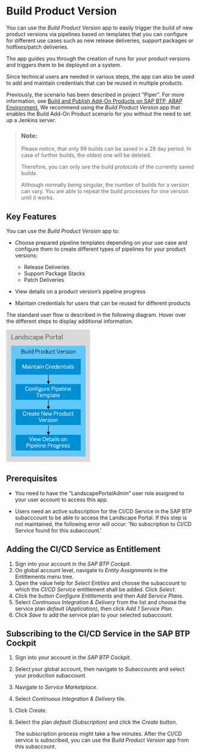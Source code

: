 <!-- loio8120bf6d9eed465684d205ec48623490 -->

# Build Product Version

You can use the *Build Product Version* app to easily trigger the build of new product versions via pipelines based on templates that you can configure for different use cases such as new release deliveries, support packages or hotfixes/patch deliveries.

The app guides you through the creation of runs for your product versions and triggers them to be deployed on a system.

Since technical users are needed in various steps, the app can also be used to add and maintain credentials that can be reused in multiple products.

Previously, the scenario has been described in project "Piper". For more information, see [Build and Publish Add-On Products on SAP BTP, ABAP Environment.](https://www.project-piper.io/scenarios/abapEnvironmentAddons/) We recommend using the *Build Product Version* app that enables the Build Add-On Product scenario for you without the need to set up a Jenkins server.

> ### Note:  
> Please notice, that only 99 builds can be saved in a 28 day period. In case of further builds, the oldest one will be deleted.
> 
> Therefore, you can only see the build protocols of the currently saved builds.
> 
> Although normally being singular, the number of builds for a version can vary. You are able to repeat the build processes for one version until it works.



<a name="loio8120bf6d9eed465684d205ec48623490__section_ird_tn5_ktb"/>

## Key Features

You can use the *Build Product Version* app to:

-   Choose prepared pipeline templates depending on your use case and configure them to create different types of pipelines for your product versions:
    -   Release Deliveries
    -   Support Package Stacks
    -   Patch Deliveries

-   View details on a product version’s pipeline progress
-   Maintain credentials for users that can be reused for different products



The standard user flow is described in the following diagram. Hover over the different steps to display additional information.

![](images/Map_BPV_6d3c880.png)



<a name="loio8120bf6d9eed465684d205ec48623490__section_umt_xqz_1tb"/>

## Prerequisites

-   You need to have the “LandscapePortalAdmin” user role assigned to your user account to access this app.

-   Users need an active subscription for the CI/CD Service in the SAP BTP subacccount to be able to access the Landscape Portal. If this step is not maintained, the following error will occur: 'No subscription to CI/CD Service found for this subaccount.'




<a name="loio8120bf6d9eed465684d205ec48623490__section_jy3_4pz_25b"/>

## Adding the CI/CD Service as Entitlement

1.  Sign into your account in the *SAP BTP Cockpit*.
2.  On global account level, navigate to *Entity Assignments* in the Entitlements menu tree.
3.  Open the value help for *Select Entities* and choose the subaccount to which the *CI/CD Service* entitlement shall be added. Click *Select*.
4.  Click the button *Configure Entitlements* and then *Add Service Plans*.
5.  Select *Continuous Integration & Delivery* from the list and choose the service plan *default \(Application\)*, then click *Add 1 Service Plan*.
6.  Click *Save* to add the service plan to your selected subaccount.



<a name="loio8120bf6d9eed465684d205ec48623490__section_kcf_2qz_25b"/>

## Subscribing to the CI/CD Service in the SAP BTP Cockpit

1.  Sign into your account in the *SAP BTP Cockpit*.
2.  Select your global account, then navigate to *Subaccounts* and select your production subaccount.
3.  Navigate to *Service Marketplace*.
4.  Select *Continuous Integration & Delivery* tile.
5.  Click *Create*.
6.  Select the plan *default \(Subscription\)* and click the *Create* button.

    The subscription process might take a few minutes. After the CI/CD service is subscribed, you can use the *Build Product Version* app from this subaccount.


